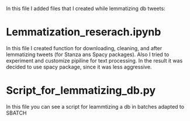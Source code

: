 In this file I added files that I created while lemmatizing db tweets:

# Lemmatization_reserach.ipynb

In this file I created function for downloading, cleaning, and after lemmatizing tweets (for Stanza ans Spacy packages). Also I tried to experiment and customize pipiline for text processing. In the result it was decided to use spacy package, since it was less aggressive. 

# Script_for_lemmatizing_db.py

In this file you can see a script for leammtizing a db in batches adapted to SBATCH 
